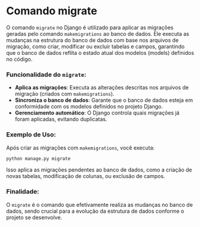 # Comando migrate
O comando `migrate` no Django é utilizado para aplicar as migrações geradas pelo comando `makemigrations` ao banco de dados. Ele executa as mudanças na estrutura do banco de dados com base nos arquivos de migração, como criar, modificar ou excluir tabelas e campos, garantindo que o banco de dados reflita o estado atual dos modelos (models) definidos no código.

### Funcionalidade do `migrate`:
- **Aplica as migrações**: Executa as alterações descritas nos arquivos de migração (criados com `makemigrations`).
- **Sincroniza o banco de dados**: Garante que o banco de dados esteja em conformidade com os modelos definidos no projeto Django.
- **Gerenciamento automático**: O Django controla quais migrações já foram aplicadas, evitando duplicatas.

### Exemplo de Uso:
Após criar as migrações com `makemigrations`, você executa:
```bash
python manage.py migrate
```

Isso aplica as migrações pendentes ao banco de dados, como a criação de novas tabelas, modificação de colunas, ou exclusão de campos.

### Finalidade:
O `migrate` é o comando que efetivamente realiza as mudanças no banco de dados, sendo crucial para a evolução da estrutura de dados conforme o projeto se desenvolve.